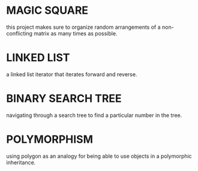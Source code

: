 # MAGIC SQUARE
this project makes sure to organize random arrangements of a non-conflicting matrix as many times as possible.

# LINKED LIST
a linked list iterator that iterates forward and reverse. 

# BINARY SEARCH TREE
navigating through a search tree to find a particular number in the tree.

# POLYMORPHISM
using polygon as an analogy for being able to use objects in a polymorphic inheritance.
